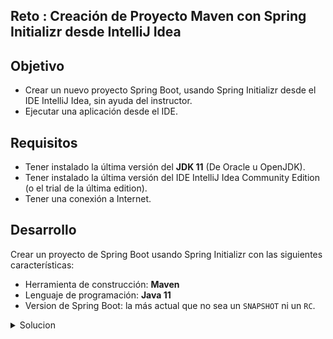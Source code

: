 ## Reto : Creación de Proyecto Maven con Spring Initializr desde IntelliJ Idea

## Objetivo
- Crear un nuevo proyecto Spring Boot, usando Spring Initializr desde el IDE IntelliJ Idea, sin ayuda del instructor.
- Ejecutar una aplicación desde el IDE.

## Requisitos
- Tener instalado la última versión del **JDK 11** (De Oracle u OpenJDK).
- Tener instalado la última versión del IDE IntelliJ Idea Community Edition (o el trial de la última edition).
- Tener una conexión a Internet.

## Desarrollo
Crear un proyecto de Spring Boot usando Spring Initializr con las siguientes características:
- Herramienta de construcción: **Maven**
- Lenguaje de programación: **Java 11**
- Version de Spring Boot: la más actual que no sea un `SNAPSHOT` ni un `RC`.

<details>
	<summary>Solucion</summary>


  	
</details> 

